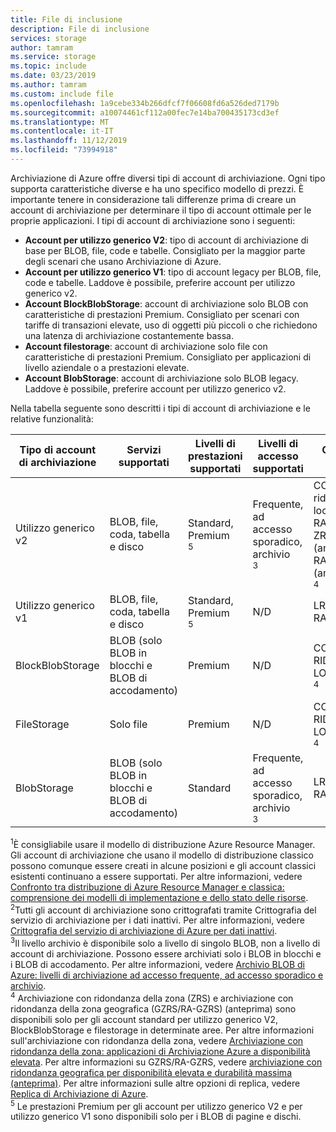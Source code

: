 ```yaml
---
title: File di inclusione
description: File di inclusione
services: storage
author: tamram
ms.service: storage
ms.topic: include
ms.date: 03/23/2019
ms.author: tamram
ms.custom: include file
ms.openlocfilehash: 1a9cebe334b266dfcf7f06608fd6a526ded7179b
ms.sourcegitcommit: a10074461cf112a00fec7e14ba700435173cd3ef
ms.translationtype: MT
ms.contentlocale: it-IT
ms.lasthandoff: 11/12/2019
ms.locfileid: "73994918"
---
```

Archiviazione di Azure offre diversi tipi di account di archiviazione. Ogni tipo supporta caratteristiche diverse e ha uno specifico modello di prezzi. È importante tenere in considerazione tali differenze prima di creare un account di archiviazione per determinare il tipo di account ottimale per le proprie applicazioni. I tipi di account di archiviazione sono i seguenti:

- **Account per utilizzo generico V2**: tipo di account di archiviazione di base per BLOB, file, code e tabelle. Consigliato per la maggior parte degli scenari che usano Archiviazione di Azure.
- **Account per utilizzo generico V1**: tipo di account legacy per BLOB, file, code e tabelle. Laddove è possibile, preferire account per utilizzo generico v2.
- **Account BlockBlobStorage**: account di archiviazione solo BLOB con caratteristiche di prestazioni Premium. Consigliato per scenari con tariffe di transazioni elevate, uso di oggetti più piccoli o che richiedono una latenza di archiviazione costantemente bassa.
- **Account filestorage**: account di archiviazione solo file con caratteristiche di prestazioni Premium. Consigliato per applicazioni di livello aziendale o a prestazioni elevate.
- **Account BlobStorage**: account di archiviazione solo BLOB legacy. Laddove è possibile, preferire account per utilizzo generico v2.

Nella tabella seguente sono descritti i tipi di account di archiviazione e le relative funzionalità:

| Tipo di account di archiviazione | Servizi supportati                       | Livelli di prestazioni supportati      | Livelli di accesso supportati         | Opzioni di replica               | Modello di distribuzione<div role="complementary" aria-labelledby="deployment-model"><sup>1</sup></div> | Crittografia<div role="complementary" aria-labelledby="encryption"><sup>2</sup></div> |
|----------------------|------------------------------------------|-----------------------------|--------------------------------|-----------------------------------|------------------------------|------------------------|
| Utilizzo generico v2   | BLOB, file, coda, tabella e disco       | Standard, Premium<div role="complementary" aria-labelledby="premium-performance"><sup>5</sup></div> | Frequente, ad accesso sporadico, archivio<div role="complementary" aria-labelledby="archive"><sup>3</sup></div> | CON ridondanza locale, GRS, RA-GRS, ZRS, GZRS (anteprima), RA-GZRS (anteprima)<div role="complementary" aria-labelledby="zone-redundant-storage"><sup>4</sup></div> | Gestione risorse             | Crittografato              |
| Utilizzo generico v1   | BLOB, file, coda, tabella e disco       | Standard, Premium<div role="complementary" aria-labelledby="premium-performance"><sup>5</sup></div> | N/D                            | LRS, GRS, RA-GRS                  | Resource Manager, classica    | Crittografato              |
| BlockBlobStorage   | BLOB (solo BLOB in blocchi e BLOB di accodamento) | Premium                       | N/D                            | CON RIDONDANZA LOCALE, ZRS<div role="complementary" aria-labelledby="zone-redundant-storage"><sup>4</sup></div>                               | Gestione risorse             | Crittografato              |
| FileStorage   | Solo file | Premium                       | N/D                            | CON RIDONDANZA LOCALE, ZRS<div role="complementary" aria-labelledby="zone-redundant-storage"><sup>4</sup></div>                               | Gestione risorse             | Crittografato              |
| BlobStorage         | BLOB (solo BLOB in blocchi e BLOB di accodamento) | Standard                      | Frequente, ad accesso sporadico, archivio<div role="complementary" aria-labelledby="archive"><sup>3</sup></div> | LRS, GRS, RA-GRS                  | Gestione risorse             | Crittografato              |

<div id="deployment-model"><sup>1</sup>È consigliabile usare il modello di distribuzione Azure Resource Manager. Gli account di archiviazione che usano il modello di distribuzione classico possono comunque essere creati in alcune posizioni e gli account classici esistenti continuano a essere supportati. Per altre informazioni, vedere <a href="https://docs.microsoft.com/azure/azure-resource-manager/resource-manager-deployment-model">Confronto tra distribuzione di Azure Resource Manager e classica: comprensione dei modelli di implementazione e dello stato delle risorse</a>.</div>

<div id="encryption"><sup>2</sup>Tutti gli account di archiviazione sono crittografati tramite Crittografia del servizio di archiviazione per i dati inattivi. Per altre informazioni, vedere <a href="https://docs.microsoft.com/azure/storage/common/storage-service-encryption">Crittografia del servizio di archiviazione di Azure per dati inattivi</a>.</div>

<div id="archive"><sup>3</sup>Il livello archivio è disponibile solo a livello di singolo BLOB, non a livello di account di archiviazione. Possono essere archiviati solo i BLOB in blocchi e i BLOB di accodamento. Per altre informazioni, vedere <a href="https://docs.microsoft.com/azure/storage/blobs/storage-blob-storage-tiers">Archivio BLOB di Azure: livelli di archiviazione ad accesso frequente, ad accesso sporadico e archivio</a>.</div>

<div id="zone-redundant-storage"><sup>4</sup> Archiviazione con ridondanza della zona (ZRS) e archiviazione con ridondanza della zona geografica (GZRS/RA-GZRS) (anteprima) sono disponibili solo per gli account standard per utilizzo generico V2, BlockBlobStorage e filestorage in determinate aree. Per altre informazioni sull'archiviazione con ridondanza della zona, vedere <a href="https://docs.microsoft.com/azure/storage/common/storage-redundancy-zrs">Archiviazione con ridondanza della zona: applicazioni di Archiviazione Azure a disponibilità elevata</a>. Per altre informazioni su GZRS/RA-GZRS, vedere <a href="https://docs.microsoft.com/azure/storage/common/storage-redundancy-gzrs">archiviazione con ridondanza geografica per disponibilità elevata e durabilità massima (anteprima)</a>. Per altre informazioni sulle altre opzioni di replica, vedere <a href="https://docs.microsoft.com/azure/storage/common/storage-redundancy">Replica di Archiviazione di Azure</a>.</div>

<div id="premium-performance"><sup>5</sup> Le prestazioni Premium per gli account per utilizzo generico V2 e per utilizzo generico V1 sono disponibili solo per i BLOB di pagine e dischi.</div>
